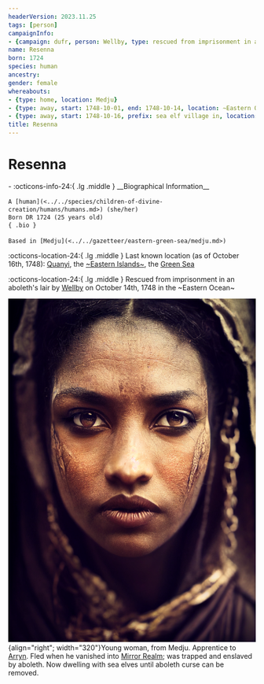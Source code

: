 ```yaml
---
headerVersion: 2023.11.25
tags: [person]
campaignInfo:
- {campaign: dufr, person: Wellby, type: rescued from imprisonment in an aboleth's lair, date: 1748-10-14}
name: Resenna
born: 1724
species: human
ancestry:
gender: female
whereabouts:
- {type: home, location: Medju}
- {type: away, start: 1748-10-01, end: 1748-10-14, location: ~Eastern Ocean~}
- {type: away, start: 1748-10-16, prefix: sea elf village in, location: Quanyi}
title: Resenna
---
```

# Resenna
<div class="grid cards ext-narrow-margin ext-one-column" markdown>
- :octicons-info-24:{ .lg .middle } __Biographical Information__

    A [human](<../../species/children-of-divine-creation/humans/humans.md>) (she/her)  
    Born DR 1724 (25 years old)  
    { .bio }

    Based in [Medju](<../../gazetteer/eastern-green-sea/medju.md>)
</div>

:octicons-location-24:{ .lg .middle } Last known location (as of October 16th, 1748): [Quanyi](<../../gazetteer/eastern-green-sea/quanyi.md>), the [~Eastern Islands~](<../../gazetteer/eastern-green-sea/eastern-islands.md>), the [Green Sea](<../../gazetteer/green-sea.md>)



:octicons-location-24:{ .lg .middle } Rescued from imprisonment in an aboleth's lair by [Wellby](<../pcs/dunmar-fellowship/wellby.md>) on October 14th, 1748 in the ~Eastern Ocean~  


![Resenna](../../assets/resenna.png){align="right"; width="320"}Young woman, from Medju. Apprentice to [Arryn](<./arryn.md>). Fled when he vanished into [Mirror Realm](<../../cosmology/multiverse/echo-realms/mirror-realm.md>); was trapped and enslaved by aboleth. Now dwelling with sea elves until aboleth curse can be removed. 
